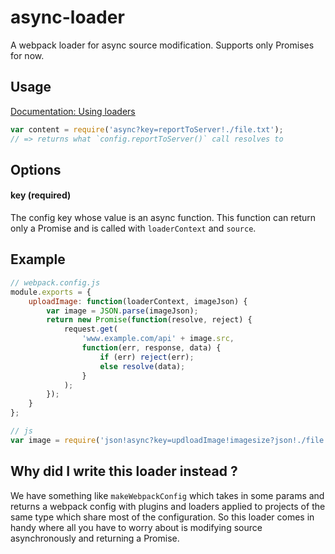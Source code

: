 # async-loader

A webpack loader for async source modification. Supports only Promises for now.

## Usage

[Documentation: Using loaders](http://webpack.github.io/docs/using-loaders.html)

```js
var content = require('async?key=reportToServer!./file.txt');
// => returns what `config.reportToServer()` call resolves to
```

## Options

#### key (required)

The config key whose value is an async function. This function can return only a Promise and is called with `loaderContext` and `source`.

## Example

```js
// webpack.config.js
module.exports = {
    uploadImage: function(loaderContext, imageJson) {
        var image = JSON.parse(imageJson);
        return new Promise(function(resolve, reject) {
            request.get(
                'www.example.com/api' + image.src,
                function(err, response, data) {
                    if (err) reject(err);
                    else resolve(data);
                }
            );
        });
    }
};

// js
var image = require('json!async?key=updloadImage!imagesize?json!./file.png');
```

## Why did I write this loader instead ?

We have something like `makeWebpackConfig` which takes in some params and returns a webpack config with plugins and loaders applied to projects of the same type which share most of the configuration. So this loader comes in handy where all you have to worry about is modifying source asynchronously and returning a Promise.
